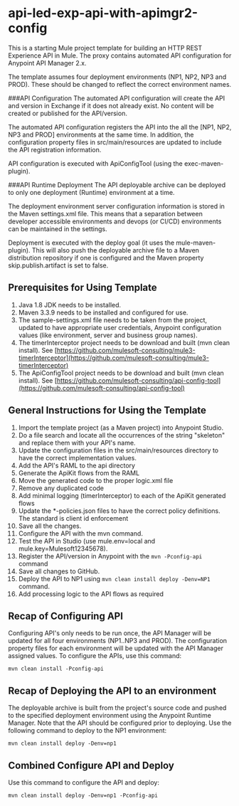 # api-led-exp-api-with-apimgr2-config
This is a starting Mule project template for building an HTTP REST Experience API in Mule. The proxy contains automated API configuration for Anypoint API Manager 2.x. 

The template assumes four deployment environments (NP1, NP2, NP3 and PROD). These should be changed to reflect the correct environment names.

###API Configuration
The automated API configuration will create the API and version in Exchange if it does not already exist. No content will be created or published for the API/version.

The automated API configuration registers the API into the all the [NP1, NP2, NP3 and PROD] environments at the same time. In addition, the configuration property files in src/main/resources are updated to include the API registration information. 

API configuration is executed with ApiConfigTool (using the exec-maven-plugin).

###API Runtime Deployment
The API deployable archive can be deployed to only one deployment (Runtime) environment at a time.

The deployment environment server configuration information is stored in the Maven settings.xml file. This means that a separation between developer accessible environments and devops (or CI/CD) environments can be maintained in the settings.

Deployment is executed with the deploy goal (it uses the mule-maven-plugin). This will also push the deployable archive file to a Maven distribution repository if one is configured and the Maven property skip.publish.artifact is set to false.

## Prerequisites for Using Template
1. Java 1.8 JDK needs to be installed.
2. Maven 3.3.9 needs to be installed and configured for use.
3. The sample-settings.xml file needs to be taken from the project, updated to have appropriate user credentials, Anypoint configuration values (like environment, server and business group names).
4. The timerInterceptor project needs to be download and built (mvn clean install). See [https://github.com/mulesoft-consulting/mule3-timerInterceptor](https://github.com/mulesoft-consulting/mule3-timerInterceptor)
5. The ApiConfigTool project needs to be download and built (mvn clean install). See [https://github.com/mulesoft-consulting/api-config-tool](https://github.com/mulesoft-consulting/api-config-tool)

## General Instructions for Using the Template

1. Import the template project (as a Maven project) into Anypoint Studio.
2. Do a file search and locate all the occurrences of the string "skeleton" and replace them with your API's name.
3. Update the configuration files in the src/main/resources directory to have the correct implementation values.
4. Add the API's RAML to the api directory
5. Generate the ApiKit flows from the RAML
6. Move the generated code to the proper logic.xml file
7. Remove any duplicated code
8. Add minimal logging (timerInterceptor) to each of the ApiKit generated flows
4. Update the *-policies.json files to have the correct policy definitions. The standard is client id enforcement
5. Save all the changes.
6. Configure the API with the mvn command.
7. Test the API in Studio (use mule.env=local and mule.key=Mulesoft12345678).
8. Register the API/version in Anypoint with the ```mvn -Pconfig-api``` command
8. Save all changes to GitHub.
9. Deploy the API to NP1 using ```mvn clean install deploy -Denv=NP1``` command.
10. Add processing logic to the API flows as required


## Recap of Configuring API

Configuring API's only needs to be run once, the API Manager will be updated for all four environments (NP1..NP3 and PROD). The configuration property files for each environment will be updated with the API Manager assigned values. To configure the APIs, use this command:

```
mvn clean install -Pconfig-api
```

## Recap of Deploying the API to an environment

The deployable archive is built from the project's source code and pushed to the specified deployment environment using the
Anypoint Runtime Manager. Note that the API should be configured prior to deploying. Use the following command to deploy to the NP1
environment:

```
mvn clean install deploy -Denv=np1
```
## Combined Configure API and Deploy

Use this command to configure the API and deploy:

```
mvn clean install deploy -Denv=np1 -Pconfig-api
```


